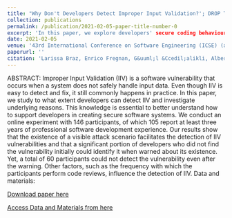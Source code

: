 ```yaml
---
title: "Why Don't Developers Detect Improper Input Validation?'; DROP TABLE Papers; --"
collection: publications
permalink: /publication/2021-02-05-paper-title-number-0
excerpt: 'In this paper, we explore developers' secure coding behaviours, more specifically why they don't detect Improper Input Validation (IIV), which is a prevalent vulnerability in software systems.'
date: 2021-02-05
venue: '43rd International Conference on Software Engineering (ICSE) (accepted)'
paperurl: ''
citation: 'Larissa Braz, Enrico Fregnan, G&uuml;l &Ccedil;alikli, Alberto Bacchelli. (2021). &quot;Why Don't Developers Detect Improper Input Validation?'; DROP TABLE Papers; --.&quot; <i>43rd International Conference on Software Engineering (ICSE) (accepted)</i>. 1171-1182.'
---
```


ABSTRACT:
Improper Input Validation (IIV) is a software vulnerability that occurs when a system does not safely handle input data. Even though IIV is easy to detect and fix, it still commonly happens in practice. In this paper, we study to what extent developers can detect IIV and investigate underlying reasons. This knowledge is essential to better understand how to support developers in creating secure software systems. We conduct an online experiment with 146 participants, of which 105 report at least three years of professional software development experience. Our results show that the existence of a visible attack scenario facilitates the detection of IIV vulnerabilities and that a significant portion of developers who did not find the vulnerability initially could identify it when warned about its existence. Yet, a total of 60 participants could not detect the vulnerability even after the warning. Other factors, such as the frequency with which the participants perform code reviews, influence the detection of IIV. Data and materials:

[Download paper here](https://arxiv.org/pdf/2102.06251.pdf)

[Access Data and Materials from here](https://zenodo.org/record/3996696#.YHnPLmQzbmE)
